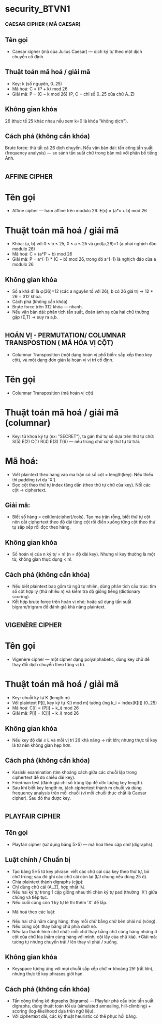 # security_BTVN1
### CAESAR CIPHER ( MÃ CAESAR)
## Tên gọi
- Caesar cipher (mã của Julius Caesar) — dịch ký tự theo một dịch chuyển cố định.
## Thuật toán mã hoá / giải mã
- Key: k (số nguyên, 0..25)
- Mã hoá: C = (P + k) mod 26
- Giải mã: P = (C − k mod 26) (P, C = chỉ số 0..25 của chữ A..Z)
## Không gian khóa
26 (thực tế 25 khác nhau nếu xem k=0 là khóa "không dịch").
## Cách phá (không cần khóa)
Brute force: thử tất cả 26 dịch chuyển.
Nếu văn bản dài: tấn công tần suất (frequency analysis) — so sánh tần suất chữ trong bản mã với phân bố tiếng Anh.

#
#
#
#
## AFFINE CIPHER
# Tên gọi
- Affine cipher — hàm affine trên modulo 26: E(x) = (a*x + b) mod 26
# Thuật toán mã hoá / giải mã
- Khóa: (a, b) với 0 ≤ b ≤ 25, 0 ≤ a ≤ 25 và gcd(a,26)=1 (a phải nghịch đảo modulo 26)
- Mã hoá: C = (a*P + b) mod 26
- Giải mã: P = a^{-1} * (C − b) mod 26, trong đó a^{-1} là nghịch đảo của a modulo 26
## Không gian khóa
- Số a khả dĩ là φ(26)=12 (các a nguyên tố với 26); b có 26 giá trị → 12 * 26 = 312 khóa.
- Cách phá (không cần khóa)
- Brute force trên 312 khóa — nhanh.
- Nếu văn bản dài: phân tích tần suất, đoán ánh xạ của hai chữ thường gặp (E,T) → suy ra a,b.

#
#
#
#
## HOÁN VỊ - PERMUTATION/ COLUMNAR TRANSPOSTION ( MÃ HÓA VỊ CỘT)
- Columnar Transposition (một dạng hoán vị phổ biến: sắp xếp theo key cột), và một dạng đơn giản là hoán vị vị trí cố định.
# Tên gọi
- Columnar Transposition (mã hoán vị cột)
# Thuật toán mã hoá / giải mã (columnar)
- Key: từ khoá ký tự (ex: "SECRET"), ta gán thứ tự số dựa trên thứ tự chữ: S(5) E(2) C(1) R(4) E(3) T(6) — nếu trùng chữ xử lý thứ tự từ trái.
# Mã hoá:
- Viết plaintext theo hàng vào ma trận có số cột = length(key). Nếu thiếu thì padding (ví dụ 'X').
- Đọc cột theo thứ tự index tăng dần (theo thứ tự chữ của key). Nối các cột → ciphertext.
## Giải mã:
- Biết số hàng = ceil(len(cipher)/cols). Tạo ma trận rỗng, biết thứ tự cột nên cắt ciphertext theo độ dài từng cột rồi điền xuống từng cột theo thứ tự sắp xếp rồi đọc theo hàng.
## Không gian khóa
- Số hoán vị của n ký tự = n! (n = độ dài key). Nhưng vì key thường là một từ, không gian thực dụng < n!.
## Cách phá (không cần khóa)
- Nếu biết plaintext bao gồm từ ngữ tự nhiên, dùng phân tích cấu trúc: tìm số cột hợp lý (thử nhiều n) và kiểm tra độ giống tiếng (dictionary scoring).
- Kết hợp brute force trên hoán vị nhỏ; hoặc sử dụng tần suất bigram/trigram để đánh giá khả năng plaintext.

#
#
#
#
#
#
## VIGENÈRE CIPHER
# Tên gọi
- Vigenère cipher — một cipher dạng polyalphabetic, dùng key chữ để thay đổi dịch chuyển theo từng vị trí.
# Thuật toán mã hoá / giải mã
- Key: chuỗi ký tự K (length m)
- Với plaintext P[i], key ký tự K[i mod m] tương ứng k_i = index(K[i]) (0..25)
- Mã hoá: C[i] = (P[i] + k_i) mod 26
- Giải mã: P[i] = (C[i] − k_i) mod 26
## Không gian khóa
- Nếu key độ dài ≤ L và mỗi vị trí 26 khả năng → rất lớn; nhưng thực tế key là từ nên không gian hẹp hơn.
## Cách phá (không cần khóa)
- Kasiski examination (tìm khoảng cách giữa các chuỗi lặp trong ciphertext để đo chiều dài key).
- Friedman test (đánh giá chỉ số trùng lặp để ước lượng key length).
- Sau khi biết key length m, tách ciphertext thành m chuỗi và dùng frequency analysis trên mỗi chuỗi (vì mỗi chuỗi thực chất là Caesar cipher). Sau đó thu được key.
#
#
#
#
#
#
#
#
## PLAYFAIR CIPHER
## Tên gọi
- Playfair cipher (sử dụng bảng 5×5) — mã hoá theo cặp chữ (digraphs).
## Luật chính / Chuẩn bị
- Tạo bảng 5×5 từ key phrase: viết các chữ cái của key theo thứ tự, bỏ chữ trùng; sau đó ghi các chữ cái còn lại (I/J chung nếu dùng 25 ô).
- Chia plaintext thành digraphs (cặp):
- Chỉ dùng chữ cái (A..Z), hợp nhất I/J.
- Nếu hai ký tự trong 1 cặp giống nhau thì chèn ký tự pad (thường 'X') giữa chúng và tiếp tục.
- Nếu cuối cùng còn 1 ký tự lẻ thì thêm 'X' để lấp.
* Mã hoá theo các luật:
- Nếu hai chữ nằm cùng hàng: thay mỗi chữ bằng chữ bên phải nó (vòng).
- Nếu cùng cột: thay bằng chữ phía dưới nó.
- Nếu tạo thành hình chữ nhật: mỗi chữ thay bằng chữ cùng hàng nhưng ở cột của chữ kia (nằm cùng hàng với mình, cột lấy của chữ kia).
*Giải mã: tương tự nhưng chuyển trái / lên thay vì phải / xuống.
## Không gian khóa
- Keyspace tương ứng với mọi chuỗi sắp xếp chữ => khoảng 25! (rất lớn), nhưng thực tế key phrases giới hạn.
## Cách phá (không cần khóa)
- Tấn công thống kê digraphs (bigrams) — Playfair phá cấu trúc tần suất digraphs, dùng thuật toán tối ưu (simulated annealing, hill-climbing) + scoring (log-likelihood dựa trên ngữ liệu).
- Với ciphertext dài, các kỹ thuật heuristic có thể phục hồi bảng.

